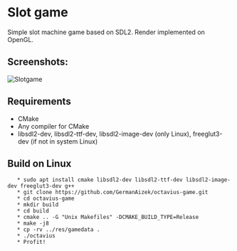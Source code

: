 # Slot game
Simple slot machine game based on SDL2.
Render implemented on OpenGL.

Screenshots:
----------
![Slotgame](https://germanaizek.github.io/screens/octavius.png "Slotgame")

Requirements
----------
  - CMake
  - Any compiler for CMake
  - libsdl2-dev, libsdl2-ttf-dev, libsdl2-image-dev (only Linux), freeglut3-dev (if not in system Linux)

Build on Linux
----------
       * sudo apt install cmake libsdl2-dev libsdl2-ttf-dev libsdl2-image-dev freeglut3-dev g++
       * git clone https://github.com/GermanAizek/octavius-game.git
       * cd octavius-game
       * mkdir build
       * cd build
       * cmake .. -G "Unix Makefiles" -DCMAKE_BUILD_TYPE=Release
       * make -j8
       * cp -rv ../res/gamedata .
       * ./octavius
       * Profit!
